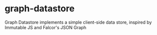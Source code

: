 # graph-datastore
Graph Datastore implements a simple client-side data store, inspired by Immutable JS and Falcor's JSON Graph
